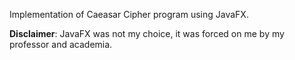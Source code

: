 Implementation of Caeasar Cipher program using JavaFX.  

**Disclaimer**: JavaFX was not my choice, it was forced on me by my professor and academia.